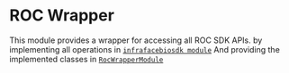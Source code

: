# ROC Wrapper

This module provides a wrapper for accessing all ROC SDK APIs.
by implementing all operations in [`infrafacebiosdk module`](./../infrafacebiosdk)
And providing the implemented classes in [`RocWrapperModule`](./src/main/java/com/simprints/feature/rocwrapper/RocWrapperModule.kt)
